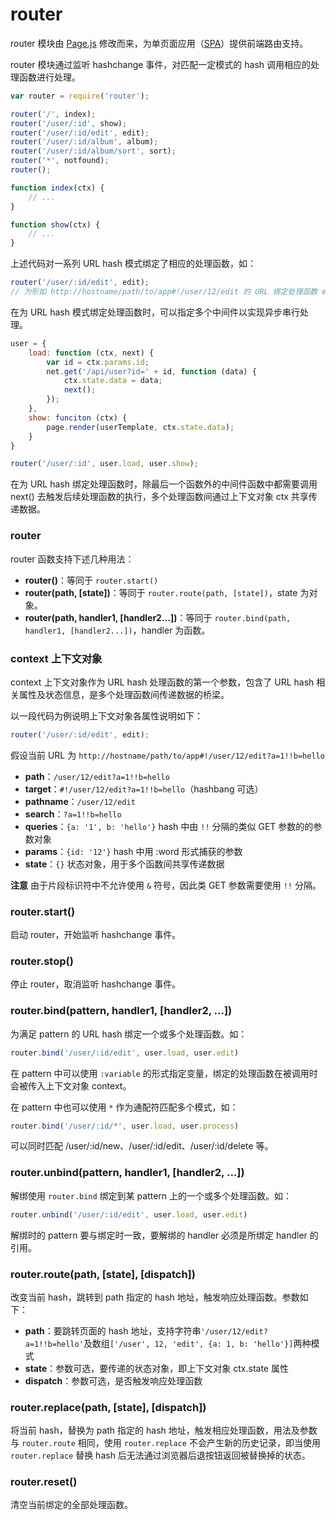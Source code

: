 router
======

router 模块由 [Page.js](http://visionmedia.github.io/page.js/) 修改而来，为单页面应用（[SPA](http://en.wikipedia.org/wiki/Single-page_application)）提供前端路由支持。

router 模块通过监听 hashchange 事件，对匹配一定模式的 hash 调用相应的处理函数进行处理。

``` javascript
var router = require('router');

router('/', index);
router('/user/:id', show);
router('/user/:id/edit', edit);
router('/user/:id/album', album);
router('/user/:id/album/sort', sort);
router('*', notfound);
router();

function index(ctx) {
    // ...
}

function show(ctx) {
    // ...
}
```

上述代码对一系列 URL hash 模式绑定了相应的处理函数，如：

``` javascript
router('/user/:id/edit', edit);
// 为形如 http://hostname/path/to/app#!/user/12/edit 的 URL 绑定处理函数 edit
```

在为 URL hash 模式绑定处理函数时，可以指定多个中间件以实现异步串行处理。

``` javascript
user = {
    load: function (ctx, next) {
        var id = ctx.params.id;
        net.get('/api/user?id=' + id, function (data) {
            ctx.state.data = data;
            next();
        });
    },
    show: funciton (ctx) {
        page.render(userTemplate, ctx.state.data);
    }
}

router('/user/:id', user.load, user.show);
```

在为 URL hash 绑定处理函数时，除最后一个函数外的中间件函数中都需要调用 next() 去触发后续处理函数的执行，多个处理函数间通过上下文对象 ctx 共享传递数据。

### router
router 函数支持下述几种用法：

* __router()__：等同于 `router.start()`
* __router(path, [state])__：等同于 `router.route(path, [state])`，state 为对象。
* __router(path, handler1, [handler2...])__：等同于 `router.bind(path, handler1, [handler2...])`，handler 为函数。

### context 上下文对象
context 上下文对象作为 URL hash 处理函数的第一个参数，包含了 URL hash 相关属性及状态信息，是多个处理函数间传递数据的桥梁。

以一段代码为例说明上下文对象各属性说明如下：

``` javascript
router('/user/:id/edit', edit);
```

假设当前 URL 为 `http://hostname/path/to/app#!/user/12/edit?a=1!!b=hello`

* __path__：`/user/12/edit?a=1!!b=hello`
* __target__：`#!/user/12/edit?a=1!!b=hello`（hashbang 可选）
* __pathname__：`/user/12/edit`
* __search__：`?a=1!!b=hello`
* __queries__：`{a: '1', b: 'hello'}` hash 中由 `!!` 分隔的类似 GET 参数的的参数对象
* __params__：`{id: '12'}` hash 中用 :word 形式捕获的参数
* __state__：`{}` 状态对象，用于多个函数间共享传递数据

__注意__ 由于片段标识符中不允许使用 `&` 符号，因此类 GET 参数需要使用 `!!` 分隔。

### router.start()
启动 router，开始监听 hashchange 事件。

### router.stop()
停止 router，取消监听 hashchange 事件。

### router.bind(pattern, handler1, [handler2, ...])
为满足 pattern 的 URL hash 绑定一个或多个处理函数。如：

``` javascript
router.bind('/user/:id/edit', user.load, user.edit)
```

在 pattern 中可以使用 `:variable` 的形式指定变量，绑定的处理函数在被调用时会被传入上下文对象 context。

在 pattern 中也可以使用 `*` 作为通配符匹配多个模式，如：

``` javascript
router.bind('/user/:id/*', user.load, user.process)
```

可以同时匹配 /user/:id/new、/user/:id/edit、/user/:id/delete 等。

### router.unbind(pattern, handler1, [handler2, ...])
解绑使用 `router.bind` 绑定到某 pattern 上的一个或多个处理函数。如：

``` javascript
router.unbind('/user/:id/edit', user.load, user.edit)
```

解绑时的 pattern 要与绑定时一致，要解绑的 handler 必须是所绑定 handler 的引用。

### router.route(path, [state], [dispatch])
改变当前 hash，跳转到 path 指定的 hash 地址，触发响应处理函数。参数如下：

* __path__：要跳转页面的 hash 地址，支持字符串`'/user/12/edit?a=1!!b=hello'`及数组`['/user', 12, 'edit', {a: 1, b: 'hello'}]`两种模式
* __state__：参数可选，要传递的状态对象，即上下文对象 ctx.state 属性
* __dispatch__：参数可选，是否触发响应处理函数

### router.replace(path, [state], [dispatch])
将当前 hash，替换为 path 指定的 hash 地址，触发相应处理函数，用法及参数与 `router.route` 相同，使用 `router.replace` 不会产生新的历史记录，即当使用 `router.replace` 替换 hash 后无法通过浏览器后退按钮返回被替换掉的状态。

### router.reset()
清空当前绑定的全部处理函数。
